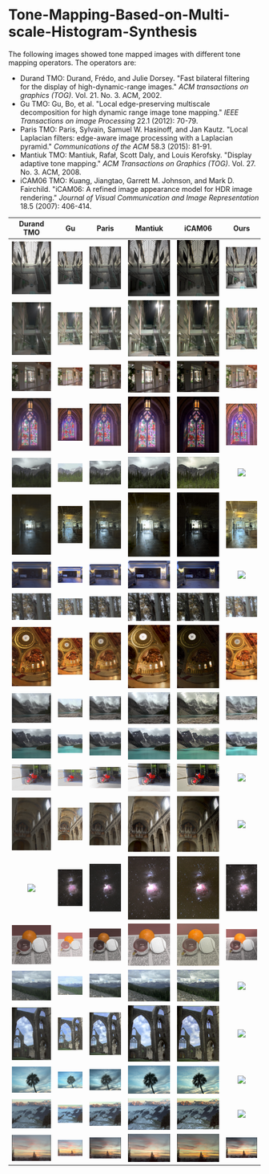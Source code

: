 # Tone-Mapping-Based-on-Multi-scale-Histogram-Synthesis

The following images showed tone mapped images with different tone mapping operators. The operators are: 

- Durand TMO: Durand, Frédo, and Julie Dorsey. "Fast bilateral filtering for the display of high-dynamic-range images." *ACM transactions on graphics (TOG)*. Vol. 21. No. 3. ACM, 2002.
- Gu TMO:   Gu, Bo, et al. "Local edge-preserving multiscale decomposition for high dynamic range image tone mapping." *IEEE Transactions on image Processing* 22.1 (2012): 70-79.
- Paris TMO: Paris, Sylvain, Samuel W. Hasinoff, and Jan Kautz. "Local Laplacian filters: edge-aware image processing with a Laplacian pyramid." *Communications of the ACM* 58.3 (2015): 81-91.
- Mantiuk TMO: Mantiuk, Rafał, Scott Daly, and Louis Kerofsky. "Display adaptive tone mapping." *ACM Transactions on Graphics (TOG)*. Vol. 27. No. 3. ACM, 2008.
- iCAM06 TMO: Kuang, Jiangtao, Garrett M. Johnson, and Mark D. Fairchild. "iCAM06: A refined image appearance model for HDR image rendering." *Journal of Visual Communication and Image Representation* 18.5 (2007): 406-414.







|                         Durand TMO                         |                         Gu                         |                          Paris                           | Mantiuk                                                 | iCAM06                                     |                   Ours                   |
| :--------------------------------------------------------: | :------------------------------------------------: | :------------------------------------------------------: | ------------------------------------------------------- | ------------------------------------------ | :--------------------------------------: |
| ![Durand](./images/AtriumMorning/AtriumMorning_durand.jpg) | ![Gu](./images/AtriumMorning/AtriumMorning_Gu.jpg) | ![Paris](./images/AtriumMorning/AtriumMorning_paris.jpg) | ![](./images/AtriumMorning/AtriumMorning_mantiuk08.jpg) | ![](./images/AtriumMorning/icam06.jpg)     | ![Ours](./images/AtriumMorning/Ours.png) |
|            ![](./images/AtriumNight/durand.jpg)            |          ![](./images/AtriumNight/gu.jpg)          |           ![](./images/AtriumNight/paris.jpg)            | ![](./images/AtriumNight/mantiuk.jpg)                   | ![](./images/AtriumNight/icam06.jpg)       |    ![](./images/AtriumNight/ours.png)    |
|              ![](./images/belgium/durand.jpg)              |            ![](./images/belgium/Gu.jpg)            |             ![](./images/belgium/paris.jpg)              | ![](./images/belgium/mantiuk.jpg)                       | ![](./images/belgium/icam06.jpg)           |      ![](./images/belgium/ours.png)      |
|             ![](./images/cathedral/durand.jpg)             |           ![](./images/cathedral/gu.jpg)           |            ![](./images/cathedral/paris.jpg)             | ![](./images/cathedral/mantiuk.jpg)                     | ![](./images/cathedral/icam06.jpg)         |     ![](./images/cathedral/ours.png)     |
|             ![](./images/crowfoot/durand.jpg)              |           ![](./images/crowfoot/gu.jpg)            |             ![](./images/crowfoot/paris.jpg)             | ![](./images/crowfoot/mantiuk.jpg)                      | ![](./images/crowfoot/icam06.jpg)          |     ![](./images/crowfoot/ours.png)      |
|           ![](./images/designCenter/durand.jpg)            |         ![](./images/designCenter/gu.jpg)          |           ![](./images/designCenter/paris.jpg)           | ![](./images/designCenter/mantiuk.jpg)                  | ![](./images/designCenter/icam06.jpg)      |   ![](./images/designCenter/ours.png)    |
|              ![](./images/garage/durand.jpg)               |            ![](./images/garage/gu.jpg)             |              ![](./images/garage/paris.jpg)              | ![](./images/garage/mantiuk.jpg)                        | ![](./images/garage/icam06.jpg)            |      ![](./images/garage/ours.png)       |
|               ![](images\groveD\durand.jpg)                |             ![](images\groveD\gu.jpg)              |               ![](images\groveD\paris.jpg)               | ![](images\groveD\mantiuk.jpg)                          | ![](images\groveD\icam06.jpg)              |       ![](images\groveD\ours.png)        |
|             ![](./images/memorial/durand.jpg)              |           ![](./images/memorial/gu.jpg)            |             ![](./images/memorial/paris.jpg)             | ![](./images/memorial/mantiuk.jpg)                      | ![](./images/memorial/icam06.jpg)          |     ![](./images/memorial/ours.png)      |
|              ![](images/Moraine1/durand.jpg)               |            ![](images/Moraine1/gu.jpg)             |              ![](images/Moraine1/paris.jpg)              | ![](images/Moraine1/mantiuk.jpg)                        | ![](images/Moraine1/icam06.jpg)            |      ![](images/Moraine1/ours.png)       |
|              ![](images/Moraine2/durand.jpg)               |            ![](images/Moraine2/gu.jpg)             |              ![](images/Moraine2/paris.jpg)              | ![](images/Moraine2/mantiuk.jpg)                        | ![](images/Moraine2/icam06.jpg)            |      ![](images/Moraine2/ours.png)       |
|               ![](./images/moto/durand.jpg)                |             ![](./images/moto/gu.jpg)              |               ![](./images/moto/paris.jpg)               | ![](./images/moto/mantiuk.jpg)                          | ![](./images/moto/icam06.jpg)              |       ![](./images/moto/ours.png)        |
|         ![](./images/nancy_cathedral_2/durand.jpg)         |       ![](./images/nancy_cathedral_2/gu.jpg)       |        ![](./images/nancy_cathedral_2/paris.jpg)         | ![](./images/nancy_cathedral_2/mantiuk.jpg)             | ![](./images/nancy_cathedral_2/icam06.jpg) | ![](./images/nancy_cathedral_2/ours.png) |
|               ![](./images/orion/durand.jpg)               |             ![](./images/orion/gu.jpg)             |              ![](./images/orion/paris.jpg)               | ![](./images/orion/mantiuk.jpg)                         | ![](./images/orion/icam06.jpg)             |       ![](./images/orion/ours.png)       |
|              ![](./images/rend01/durand.jpg)               |            ![](./images/rend01/gu.jpg)             |              ![](./images/rend01/paris.jpg)              | ![](./images/rend01/mantiuk.jpg)                        | ![](./images/rend01/icam06.jpg)            |      ![](./images/rend01/ours.png)       |
|             ![](./images/Rockies3b/durand.jpg)             |           ![](./images/Rockies3b/gu.jpg)           |            ![](./images/Rockies3b/paris.jpg)             | ![](./images/Rockies3b/mantiuk.jpg)                     | ![](./images/Rockies3b/icam06.jpg)         |     ![](./images/Rockies3b/ours.png)     |
|             ![](./images/tinterna/durand.jpg)              |           ![](./images/tinterna/gu.jpg)            |             ![](./images/tinterna/paris.jpg)             | ![](./images/tinterna/mantiuk.jpg)                      | ![](./images/tinterna/icam06.jpg)          |     ![](./images/tinterna/ours.png)      |
|                ![](./images/tmN/durand.jpg)                |              ![](./images/tmN/gu.jpg)              |               ![](./images/tmN/paris.jpg)                | ![](./images/tmN/mantiuk.jpg)                           | ![](./images/tmN/icam06.jpg)               |        ![](./images/tmN/ours.png)        |
|            ![](./images/Vernicular/durand.jpg)             |          ![](./images/Vernicular/gu.jpg)           |            ![](./images/Vernicular/paris.jpg)            | ![](./images/Vernicular/mantiuk.jpg)                    | ![](./images/Vernicular/icam06.jpg)        |    ![](./images/Vernicular/ours.png)     |
|            ![](./images/vinesunset/durand.jpg)             |          ![](./images/vinesunset/gu.jpg)           |            ![](./images/vinesunset/paris.jpg)            | ![](./images/vinesunset/mantiuk.jpg)                    | ![](./images/vinesunset/icam06.jpg)        |    ![](./images/vinesunset/ours.png)     |








